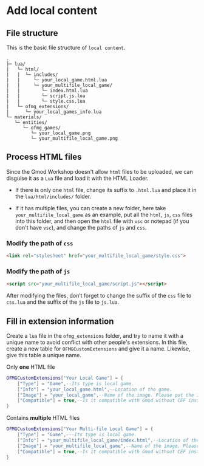 # Add local content

## File structure

This is the basic file structure of `local content`.

```
.
├─ lua/
|   └─ html/
|   |  └─ includes/
|   |     └─ your_local_game.html.lua
|   |     └─ your_multifile_local_game/
|   |        └─ index.html.lua
|   |        └─ script.js.lua
|   |        └─ style.css.lua
|   └─ ofmg_extensions/
|      └─ your_local_games_info.lua
└─ materials/
   └─ entities/
      └─ ofmg_games/
         └─ your_local_game.png
         └─ your_multifile_local_game.png
```

## Process HTML files

Since the Gmod Workshop doesn't allow `html` files to be uploaded, we can disguise it as a `Lua` file and load it with the HTML Loader.

- If there is only one `html` file, change its suffix to `.html.lua` and place it in the `lua/html/includes/` folder.

- If it has multiple files, you can create a new folder, here take `your_multifile_local_game` as an example, put all the `html`, `js`, `css` files into this folder, and then open the `html` file with `vsc` or notepad (if you don't have `vsc`), and change the paths of `js` and `css`.


### Modify the path of `css`

```html
<link rel="stylesheet" href="your_multifile_local_game/style.css">
```

### Modify the path of `js`

```html
<script src="your_multifile_local_game/script.js"></script>
```

After modifying the files, don’t forget to change the suffix of the `css` file to `css.lua` and the suffix of the `js` file to `js.lua`.

## Fill in extension information

Create a `lua` file in the `ofmg_extensions` folder, and try to name it with a unique name to avoid conflict with other people's extensions. In this file, create a new table for `OFMGCustomExtensions` and give it a name. Likewise, give this table a unique name.

Only **one** HTML file

```lua
OFMGCustomExtensions["Your Local Game"] = {
    ["Type"] = "Game",--Its type is local game.
    ["Info"] = "your_local_game.html",--Location of the game.
    ["Image"] = "your_local_game",--Name of the image. Please put the 128*128 preview image in the entities/ofmg_games folder.
    ["Compatible"] = true,--Is it compatible with Gmod without CEF installed?
}
```

Contains **multiple** HTML files

```lua
OFMGCustomExtensions["Your Multi-file Local Game"] = {
    ["Type"] = "Game",---Its type is local game.
    ["Info"] = "your_multifile_local_game/index.html",--Location of the game.
    ["Image"] = "your_multifile_local_game",--Name of the image. Please put the 128*128 preview image in the entities/ofmg_games folder.
    ["Compatible"] = true,--Is it compatible with Gmod without CEF installed?
}
```
